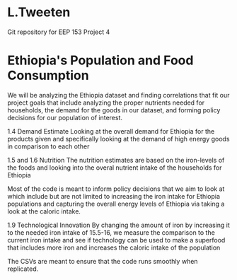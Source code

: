 # L.Tweeten
Git repository for EEP 153 Project 4 

# Ethiopia's Population and Food Consumption

We will be analyzing the Ethiopia dataset and finding correlations that fit our project goals that include analyzing the proper nutrients needed for households, the demand for the goods in our dataset, and forming policy decisions for our population of interest.


1.4 Demand Estimate
Looking at the overall demand for Ethiopia for the products given and specifically looking at the demand of high energy goods in comparison to each other

1.5 and 1.6 Nutrition
The nutrition estimates are based on the iron-levels of the foods and looking into the overal nutrient intake of the households for Ethiopia

Most of the code is meant to inform policy decisions that we aim to look at which include but are not limited to increasing the iron intake for Ethiopia populations and capturing the overall energy levels of Ethiopia via taking a look at the caloric intake. 

1.9 Technological Innovation
By changing the amount of iron by increasing it to the needed iron intake of 15.5-16, we measure the comparison to the current iron intake and see if technology can be used to make a superfood that includes more iron and increases the caloric intake of the population

The CSVs are meant to ensure that the code runs smoothly when replicated. 
